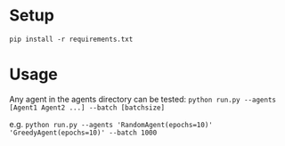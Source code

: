 # Setup
`pip install -r requirements.txt`

# Usage
Any agent in the agents directory can be tested:
`python run.py --agents [Agent1 Agent2 ...] --batch [batchsize]`

e.g. `python run.py --agents 'RandomAgent(epochs=10)' 'GreedyAgent(epochs=10)' --batch 1000`
